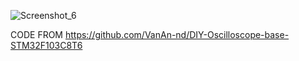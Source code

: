 
![Screenshot_6](https://github.com/user-attachments/assets/b8191185-fee7-4828-85a2-4794779ea579)



CODE FROM https://github.com/VanAn-nd/DIY-Oscilloscope-base-STM32F103C8T6

